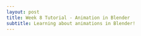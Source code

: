 ```yaml
---
layout: post
title: Week 8 Tutorial - Animation in Blender
subtitle: Learning about animations in Blender!
---
```


